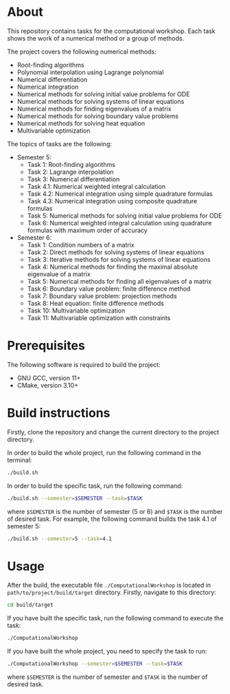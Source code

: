 # About
This repository contains tasks for the computational workshop. Each task shows the work of a numerical method or a group of methods.

The project covers the following numerical methods:
- Root-finding algorithms
- Polynomial interpolation using Lagrange polynomial
- Numerical differentiation
- Numerical integration
- Numerical methods for solving initial value problems for ODE
- Numerical methods for solving systems of linear equations
- Numerical methods for finding eigenvalues of a matrix
- Numerical methods for solving boundary value problems
- Numerical methods for solving heat equation
- Multivariable optimization

The topics of tasks are the following:
- Semester 5:
  - Task 1: Root-finding algorithms
  - Task 2: Lagrange interpolation
  - Task 3: Numerical differentiation
  - Task 4.1: Numerical weighted integral calculation
  - Task 4.2: Numerical integration using simple quadrature formulas
  - Task 4.3: Numerical integration using composite quadrature formulas
  - Task 5: Numerical methods for solving initial value problems for ODE
  - Task 6: Numerical weighted integral calculation using quadrature formulas with maximum order of accuracy
- Semester 6:
  - Task 1: Condition numbers of a matrix
  - Task 2: Direct methods for solving systems of linear equations
  - Task 3: Iterative methods for solving systems of linear equations
  - Task 4: Numerical methods for finding the maximal absolute eigenvalue of a matrix
  - Task 5: Numerical methods for finding all eigenvalues of a matrix
  - Task 6: Boundary value problem: finite difference method
  - Task 7: Boundary value problem: projection methods
  - Task 8: Heat equation: finite difference methods
  - Task 10: Multivariable optimization
  - Task 11: Multivariable optimization with constraints

# Prerequisites
The following software is required to build the project:
- GNU GCC, version 11+
- CMake, version 3.10+

# Build instructions
Firstly, clone the repository and change the current directory to the project directory.

In order to build the whole project, run the following command in the terminal:
```sh
./build.sh
```
In order to build the specific task, run the following command:
```sh
./build.sh --semester=$SEMESTER --task=$TASK
```
where `$SEMESTER` is the number of semester (5 or 6) and `$TASK` is the number of desired task.
For example, the following command builds the task 4.1 of semester 5:
```sh
./build.sh --semester=5 --task=4.1
```

# Usage
After the build, the executable file `./ComputationalWorkshop` is located in `path/to/project/build/target` directory.
Firstly, navigate to this directory:
```sh
cd build/target
```
If you have built the specific task, run the following command to execute the task:
```sh
./ComputationalWorkshop
```
If you have built the whole project, you need to specify the task to run:
```sh
./ComputationalWorkshop --semester=$SEMESTER --task=$TASK
```
where `$SEMESTER` is the number of semester and `$TASK` is the number of desired task.
